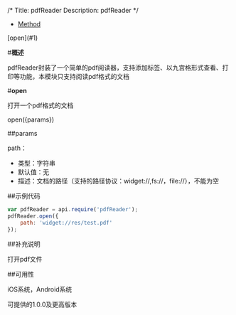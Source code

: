 /*
Title: pdfReader
Description: pdfReader
*/

<ul id="tab" class="clearfix">
	<li class="active"><a href="#method-content">Method</a></li>
</ul>
<div id="method-content">
<div class="outline">
[open](#1)
</div>

#**概述**

pdfReader封装了一个简单的pdf阅读器，支持添加标签、以九宫格形式查看、打印等功能，本模块只支持阅读pdf格式的文档

#**open**<div id="1"></div>

打开一个pdf格式的文档

open({params})

##params

path：

- 类型：字符串
- 默认值：无
- 描述：文档的路径（支持的路径协议：widget://,fs://，file://），不能为空

##示例代码

```js
var pdfReader = api.require('pdfReader');
pdfReader.open({
    path: 'widget://res/test.pdf'
});
```

##补充说明

打开pdf文件

##可用性

iOS系统，Android系统

可提供的1.0.0及更高版本
